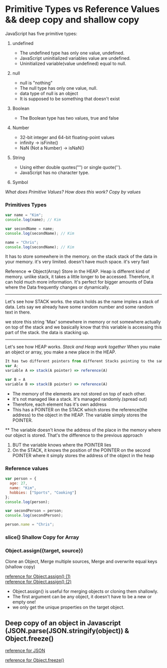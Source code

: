 # Primitive Types vs Reference Values && deep copy and shallow copy

JavaScript has five primitive types:

1. undefined

   - The undefined type has only one value, undefined.
   - JavaScript uninitialized variables value are undefined.
   - Uninitialized variable(value undefined) equal to null.

2. null

   - null is "nothing"
   - The null type has only one value, null.
   - data type of null is an object
   - It is supposed to be something that doesn't exist

3. Boolean

   - The Boolean type has two values, true and false

4. Number

   - 32-bit integer and 64-bit floating-point values
   - infinity -> isFinite()
   - NaN (Not a Number) -> isNaN()

5. String

   - Using either double quotes("") or single quote('').
   - JavaScript has no character type.

6. Symbol

_What does Primitive Values?
How does this work?
Copy by values_

### Primitives Types

```js
var name = "Kim";
console.log(name); // Kim

var secondName = name;
console.log(secondName); // Kim

name = "Chris";
console.log(secondName); // Kim
```

It has to store somewhere in the memory. on the stack
stack of the data in your memory. it's very limited. doesn't have much space.
it's very fast

Reference => Object(Array)
Store in the HEAP.
Heap is different kind of memory.
unlike stack, it takes a little longer to be accessed.
Therefore, it can hold much more information.
It's perfect for bigger amounts of Data where the Data frequently changes or dynamically.

---

Let's see how STACK works.
the stack holds as the name imples a stack of data.
Lets say we already have some random number and some random text in there.

we store this string 'Max' somewhere in memory or not somewhere actually on top of the stack and we basically know that this variable is accessing this part of the stack.
the data is stacking up.

---

Let's see how HEAP works.
_Stack and Heap work together_
When you make an object or array, you make a new place in the HEAP.

```js
It has two different pointers from different Stacks pointing to the same "address"
var A;
variable A => stack(A pointer) => reference(A)

var B = A
variable B => stack(B pointer) => reference(A)
```

- The memory of the elements are not stored on top of each other.
- It's not managed like a stack. It's managed randomly.(spread out)
- Therefore, each element has it's own address
- This has a POINTER on the STACK which stores the reference(the address) to the object in the HEAP.
  The variable simply stores the POINTER.

\*\* The variable doesn't know the address of the place in the memory where our object is stored. That's the difference to the previous approach

1. BUT the variable knows where the POINTER lies
2. On the STACK, it knows the position of the POINTER on the second POINTER where it simply stores the address of the object in the heap

### Reference values

```js
var person = {
  age: 27,
  name: "Kim",
  hobbies: ["Sports", "Cooking"]
};
console.log(person);

var secondPerson = person;
console.log(secondPerson);

person.name = "Chris";
```

### slice() Shallow Copy for Array

### Object.assign({target, source})

Clone an Object, Merge multiple sources, Merge and overwrite equal keys (shallow copy)

[reference for Object.assign() (1)](https://googlechrome.github.io/samples/object-assign-es6/)  
[reference for Object.assign() (2)](https://appdividend.com/2018/12/27/javascript-object-assign-example-object-assign-tutorial/)

- Object.assign() is useful for merging objects or cloning them shallowly.
- The first argument can be any object, it doesn't have to be a new or empty one!
- we only get the unique properties on the target object.

## Deep copy of an object in Javascript (JSON.parse(JSON.stringify(object)) & Object.freeze()

[reference for JSON](https://appdividend.com/2018/08/17/how-to-parse-json-in-javascript/)

[reference for Object.freeze()](https://developer.mozilla.org/en-US/docs/Web/JavaScript/Reference/Global_Objects/Object/freeze)
